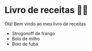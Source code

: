 # Livro de receitas :man_cook:

Olá! Bem vindo ao meu livro de receitas

- Strogonoff de frango
- Bolo de milho
- Bolo de fubá
